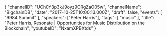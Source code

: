 {
    "channelID": "UCh0Y3p3kJ9oyz9CRgZaO05w",
    "channelName": "BigchainDB",
    "date": "2017-10-25T10:00:13.000Z",
    "draft": false,
    "events": [
        "9984 Summit"
    ],
    "speakers": ["Peter Harris"],
    "tags": [
        "music"
    ],
    "title": "Peter Harris, Resonate | Opportunities for Music Distribution on the Blockchain",
    "youtubeID": "NxamXPBXtds"
}
